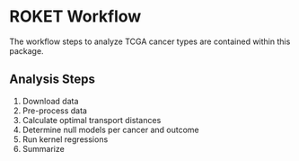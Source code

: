 # ROKET Workflow

The workflow steps to analyze TCGA cancer types are contained within this package.

## Analysis Steps

1. Download data
2. Pre-process data
3. Calculate optimal transport distances
4. Determine null models per cancer and outcome
5. Run kernel regressions
6. Summarize

